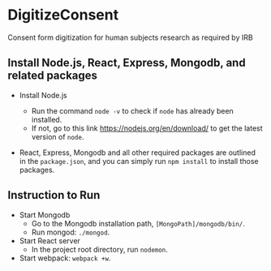 # DigitizeConsent
Consent form digitization for human subjects research as required by IRB

## Install Node.js, React, Express, Mongodb, and related packages
- Install Node.js
  - Run the command ```node -v``` to check if ```node``` has already been installed. 
  - If not, go to this link https://nodejs.org/en/download/ to get the latest version of ```node```.

- React, Express, Mongodb and all other required packages are outlined in the ```package.json```, and you can simply run ```npm install``` to install those packages.   

## Instruction to Run
- Start Mongodb
  - Go to the Mongodb installation path, ```[MongoPath]/mongodb/bin/```. 
  - Run mongod: ```./mongod```.
- Start React server
  - In the project root directory, run ```nodemon```.
- Start webpack: ```webpack +w```.

